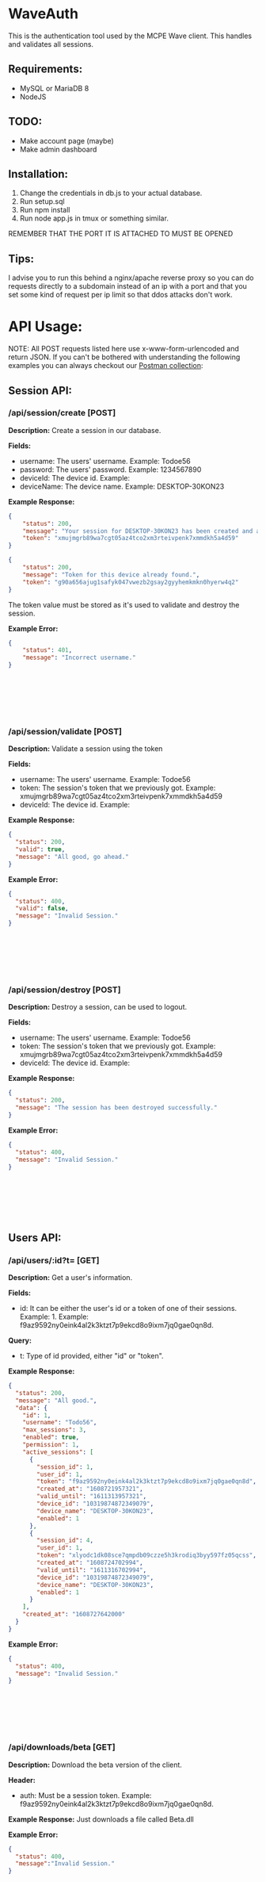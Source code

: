# WaveAuth
This is the authentication tool used by the MCPE Wave client. This handles and validates all sessions.

## Requirements:
- MySQL or MariaDB 8
- NodeJS

## TODO:
- Make account page (maybe)
- Make admin dashboard

## Installation:
1. Change the credentials in db.js to your actual database.
2. Run setup.sql
3. Run npm install
4. Run node app.js in tmux or something similar.

REMEMBER THAT THE PORT IT IS ATTACHED TO MUST BE OPENED

## Tips:
I advise you to run this behind a nginx/apache reverse proxy so you can do requests directly to a subdomain instead of an ip with a port and that you set some kind of request per ip limit so that ddos attacks don't work.

# API Usage:
NOTE: All POST requests listed here use x-www-form-urlencoded and return JSON. 
If you can't be bothered with understanding the following examples you can always checkout our [Postman collection](https://www.getpostman.com/collections/2aebe554d5cf4e3a407a):

## Session API:

### /api/session/create [POST]
**Description:** Create a session in our database.

**Fields:**
- username: The users' username. Example: Todoe56
- password: The users' password. Example: 1234567890
- deviceId: The device id. Example: 
- deviceName: The device name. Example: DESKTOP-30KON23

**Example Response:**
```json
{
    "status": 200,
    "message": "Your session for DESKTOP-30KON23 has been created and activated! It will last 30 days.",
    "token": "xmujmgrb89wa7cgt05az4tco2xm3rteivpenk7xmmdkh5a4d59"
}
```

```json
{
    "status": 200,
    "message": "Token for this device already found.",
    "token": "g90a656ajug1safyk047vwezb2gsay2gyyhemkmkn0hyerw4q2"
}
```
The token value must be stored as it's used to validate and destroy the session.

**Example Error:**
```json
{
    "status": 401,
    "message": "Incorrect username."
}
```
&nbsp;

&nbsp;

&nbsp;
### /api/session/validate [POST]
**Description:** Validate a session using the token

**Fields:**
- username: The users' username. Example: Todoe56
- token: The session's token that we previously got. Example: xmujmgrb89wa7cgt05az4tco2xm3rteivpenk7xmmdkh5a4d59
- deviceId: The device id. Example:

**Example Response:**
```json
{
  "status": 200,
  "valid": true,
  "message": "All good, go ahead."
}
```

**Example Error:**
```json
{
  "status": 400,
  "valid": false,
  "message": "Invalid Session."
}
```
&nbsp;

&nbsp;

&nbsp;
### /api/session/destroy [POST]
**Description:** Destroy a session, can be used to logout.

**Fields:**
- username: The users' username. Example: Todoe56
- token: The session's token that we previously got. Example: xmujmgrb89wa7cgt05az4tco2xm3rteivpenk7xmmdkh5a4d59
- deviceId: The device id. Example:

**Example Response:**
```json
{
  "status": 200,
  "message": "The session has been destroyed successfully."
}
```

**Example Error:**
```json
{
  "status": 400,
  "message": "Invalid Session."
}
```
&nbsp;

&nbsp;

&nbsp;

## Users API:

### /api/users/:id?t= [GET]
**Description:** Get a user's information.

**Fields:**
- id: It can be either the user's id or a token of one of their sessions. Example: 1. Example: f9az9592ny0eink4al2k3ktzt7p9ekcd8o9ixm7jq0gae0qn8d.

**Query:**
- t: Type of id provided, either "id" or "token".

**Example Response:**
```json
{
  "status": 200,
  "message": "All good.",
  "data": {
    "id": 1,
    "username": "Todo56",
    "max_sessions": 3,
    "enabled": true,
    "permission": 1,
    "active_sessions": [
      {
        "session_id": 1,
        "user_id": 1,
        "token": "f9az9592ny0eink4al2k3ktzt7p9ekcd8o9ixm7jq0gae0qn8d",
        "created_at": "1608721957321",
        "valid_until": "1611313957321",
        "device_id": "10319874872349079",
        "device_name": "DESKTOP-30KON23",
        "enabled": 1
      },
      {
        "session_id": 4,
        "user_id": 1,
        "token": "xlyodc1dk08sce7qmpdb09czze5h3krodiq3byy597fz05qcss",
        "created_at": "1608724702994",
        "valid_until": "1611316702994",
        "device_id": "10319874872349079",
        "device_name": "DESKTOP-30KON23",
        "enabled": 1
      }
    ],
    "created_at": "1608727642000"
  }
}
```

**Example Error:**
```json
{
  "status": 400,
  "message": "Invalid Session."
}
```
&nbsp;

&nbsp;

&nbsp;
### /api/downloads/beta [GET]
**Description:** Download the beta version of the client.

**Header:**
- auth: Must be a session token. Example: f9az9592ny0eink4al2k3ktzt7p9ekcd8o9ixm7jq0gae0qn8d.

**Example Response:**
Just downloads a file called Beta.dll

**Example Error:**
```json
{
  "status": 400,
  "message":"Invalid Session."
}
```